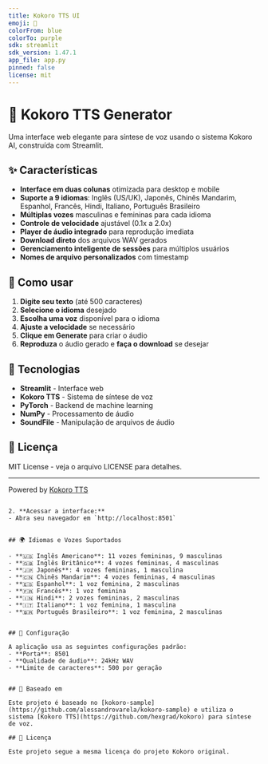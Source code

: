 ```yaml
---
title: Kokoro TTS UI
emoji: 🎤
colorFrom: blue
colorTo: purple
sdk: streamlit
sdk_version: 1.47.1
app_file: app.py
pinned: false
license: mit
---
```


# 🎤 Kokoro TTS Generator

Uma interface web elegante para síntese de voz usando o sistema Kokoro AI, construída com Streamlit.

## ✨ Características

- **Interface em duas colunas** otimizada para desktop e mobile
- **Suporte a 9 idiomas**: Inglês (US/UK), Japonês, Chinês Mandarim, Espanhol, Francês, Hindi, Italiano, Português Brasileiro
- **Múltiplas vozes** masculinas e femininas para cada idioma
- **Controle de velocidade** ajustável (0.1x a 2.0x)
- **Player de áudio integrado** para reprodução imediata
- **Download direto** dos arquivos WAV gerados
- **Gerenciamento inteligente de sessões** para múltiplos usuários
- **Nomes de arquivo personalizados** com timestamp

## 🎯 Como usar

1. **Digite seu texto** (até 500 caracteres)
2. **Selecione o idioma** desejado
3. **Escolha uma voz** disponível para o idioma
4. **Ajuste a velocidade** se necessário
5. **Clique em Generate** para criar o áudio
6. **Reproduza** o áudio gerado e **faça o download** se desejar

## 🔧 Tecnologias

- **Streamlit** - Interface web
- **Kokoro TTS** - Sistema de síntese de voz
- **PyTorch** - Backend de machine learning
- **NumPy** - Processamento de áudio
- **SoundFile** - Manipulação de arquivos de áudio

## 📝 Licença

MIT License - veja o arquivo LICENSE para detalhes.

---

Powered by [Kokoro TTS](https://github.com/hexgrad/kokoro)
   ```

2. **Acessar a interface:**
   - Abra seu navegador em `http://localhost:8501`


## 🌍 Idiomas e Vozes Suportados

- **🇺🇸 Inglês Americano**: 11 vozes femininas, 9 masculinas
- **🇬🇧 Inglês Britânico**: 4 vozes femininas, 4 masculinas  
- **🇯🇵 Japonês**: 4 vozes femininas, 1 masculina
- **🇨🇳 Chinês Mandarim**: 4 vozes femininas, 4 masculinas
- **🇪🇸 Espanhol**: 1 voz feminina, 2 masculinas
- **🇫🇷 Francês**: 1 voz feminina
- **🇮🇳 Hindi**: 2 vozes femininas, 2 masculinas
- **🇮🇹 Italiano**: 1 voz feminina, 1 masculina
- **🇧🇷 Português Brasileiro**: 1 voz feminina, 2 masculinas


## 🔧 Configuração

A aplicação usa as seguintes configurações padrão:
- **Porta**: 8501
- **Qualidade de áudio**: 24kHz WAV
- **Limite de caracteres**: 500 por geração


## 🤝 Baseado em

Este projeto é baseado no [kokoro-sample](https://github.com/alessandrovarela/kokoro-sample) e utiliza o sistema [Kokoro TTS](https://github.com/hexgrad/kokoro) para síntese de voz.

## 📄 Licença

Este projeto segue a mesma licença do projeto Kokoro original.